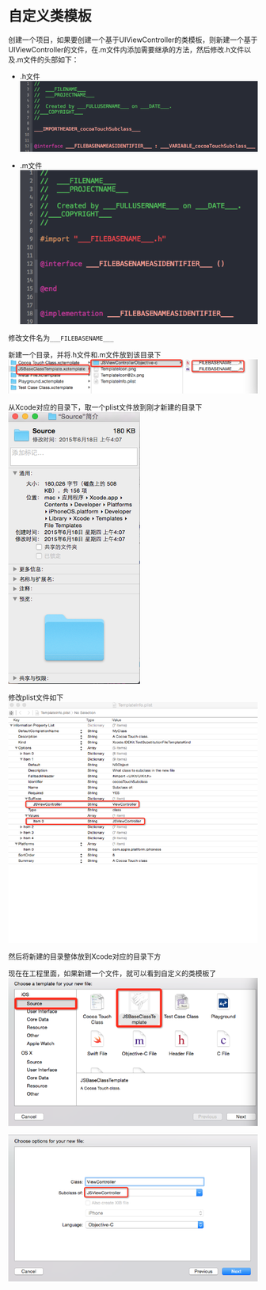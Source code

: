 # 自定义类模板

创建一个项目，如果要创建一个基于UIViewController的类模板，则新建一个基于UIViewController的文件，在.m文件内添加需要继承的方法，然后修改.h文件以及.m文件的头部如下：

* .h文件
![Preview](./images/h.png)

* .m文件
![Preview](./images/m.png)

修改文件名为`___FILEBASENAME___`

新建一个目录，并将.h文件和.m文件放到该目录下
![Preview](./images/fileName.png)

从Xcode对应的目录下，取一个plist文件放到刚才新建的目录下
![Preview](./images/sourcePath.png)

修改plist文件如下
![Preview](./images/plist.png)

然后将新建的目录整体放到Xcode对应的目录下方

现在在工程里面，如果新建一个文件，就可以看到自定义的类模板了
![Preview](./images/addNewFile.png)

![Preview](./images/subclass.png)